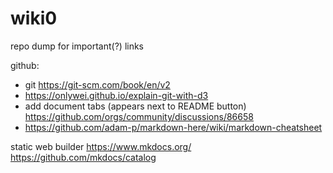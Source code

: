 # wiki0
repo dump for important(?) links




github: 
- git https://git-scm.com/book/en/v2
- https://onlywei.github.io/explain-git-with-d3
- add document tabs (appears next to README button) https://github.com/orgs/community/discussions/86658
- https://github.com/adam-p/markdown-here/wiki/markdown-cheatsheet

static web builder
https://www.mkdocs.org/
https://github.com/mkdocs/catalog
